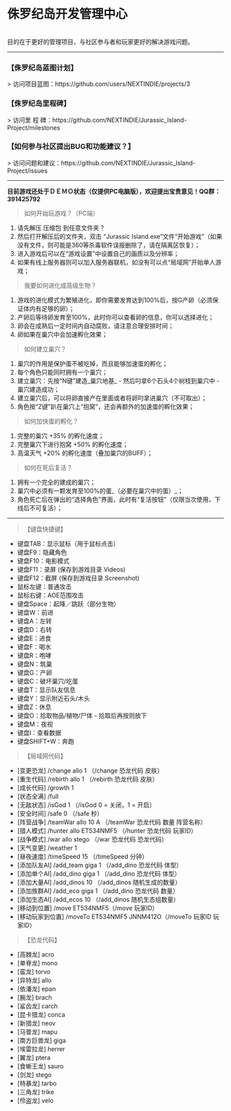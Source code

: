 # 侏罗纪岛开发管理中心
<br/>
  目的在于更好的管理项目，与社区参与者和玩家更好的解决游戏问题。
<hr/>
<h3>【侏罗纪岛蓝图计划】</h3>
> 访问项目蓝图：https://github.com/users/NEXTINDIE/projects/3
<br>
<h3>【侏罗纪岛里程碑】</h3>
> 访问里 程 碑：https://github.com/NEXTINDIE/Jurassic_Island-Project/milestones
<br>
<h3>【如何参与社区提出BUG和功能建议？】</h3>
> 访问问题和建议：https://github.com/NEXTINDIE/Jurassic_Island-Project/issues

<hr/>

<b>目前游戏还处于ＤＥＭＯ状态（仅提供PC电脑版），欢迎提出宝贵意见！QQ群：391425792</b>

> 如何开始玩游戏？（PC端）
1. 请先解压 压缩包 到任意文件夹？
1. 然后打开解压后的文件夹，双击 “Jurassic Island.exe”文件“开始游戏”（如果没有文件，则可能是360等杀毒软件误报删除了，请在隔离区恢复）；
1. 进入游戏后可以在“游戏设置”中设置自己的画质以及分辨率；
1. 如果有线上服务器则可以加入服务器联机，如没有可以点“局域网”开始单人游戏；

> 我要如何进化成高级生物？
1. 游戏的进化模式为繁殖进化，即你需要发育达到100%后，按G产卵（必须保证体内有足够的卵）；
1. 产卵后等待卵发育至100%，此时你可以查看卵的信息，你可以选择进化；
1. 卵会在成熟后一定时间内自动腐败，请注意合理安排时间；
1. 卵如果在巢穴中会加速孵化效果；

> 如何建立巢穴？
1. 巢穴的作用是保护蛋不被吃掉，而且能够加速蛋的孵化；
1. 每个角色只能同时拥有一个巢穴；
1. 建立巢穴：先按“N键”建造_巢穴地基_ - 然后叼拿6个石头4个树枝到巢穴中 - 巢穴建造成功；
1. 建立巢穴后，可以将卵直接产在里面或者将卵叼拿进巢穴（不可取出）；
1. 角色按“Z键”趴在巢穴上“抱窝”，还会再额外的加速蛋的孵化效果；

> 如何加快蛋的孵化？
1. 完整的巢穴 +35% 的孵化速度；
1. 完整巢穴下进行抱窝 +50% 的孵化速度；
1. 高温天气 +20% 的孵化速度（叠加巢穴的BUFF）；

> 如何在死后复活？
1. 拥有一个完全的建成的巢穴；
1. 巢穴中必须有一颗发育至100%的蛋_（必要在巢穴中的蛋）_；
1. 角色死亡后在弹出的“选择角色”界面，此时有“复活按钮”（仅限当次使用，下线后不可复活）；

<hr/>

> 【键盘快捷键】
- 键盘TAB：显示鼠标（用于鼠标点击）<br>
- 键盘F9：隐藏角色<br>
- 键盘F10：电影模式 <br>
- 键盘F11：录屏 (保存到游戏目录 Videos) <br>
- 键盘F12：截屏 (保存到游戏目录 Screenshot) <br>
- 鼠标左键：普通攻击<br>
- 鼠标右键：AOE范围攻击<br>
- 键盘Space：起降／跳跃（部分生物）<br>
- 键盘W：前进 <br>
- 键盘A：左转 <br>
- 键盘D：右转 <br>
- 键盘E：进食 <br>
- 键盘F：喝水 <br>
- 键盘R：咆哮 <br>
- 键盘N：筑巢 <br>
- 键盘G：产卵<br>
- 键盘C：破坏巢穴/吃蛋<br>
- 键盘T：显示队友信息<br>
- 键盘Y：显示附近石头/木头<br>
- 键盘Z：休息 <br>
- 键盘O：拾取物品/植物/尸体 - 拾取后再按则放下<br>
- 键盘M：夜视 <br>
- 键盘I：查看数据<br>
- 键盘SHIFT+W：奔跑

> 【局域网代码】<br>
- [变更恐龙] /change allo 1 （/change 恐龙代码 皮肤）<br>
- [重生代码] /rebirth allo 1 （/rebirth 恐龙代码 皮肤）<br>
- [成长代码] /growth 1<br>
- [状态全满] /full<br>
- [无敌状态] /isGod 1 （/isGod 0 = 关闭，1 = 开启）<br>
- [安全时间] /safe 0 （/safe 秒）<br>
- [阵营战争] /teamWar allo 10 A （/teamWar 恐龙代码 数量 阵营名称）<br>
- [猎人模式] /hunter allo ET534NMF5 （/hunter 恐龙代码 玩家ID）<br>
- [战争模式] /war allo stego （/war 恐龙代码 恐龙代码）<br>
- [天气变更] /weather 1<br>
- [昼夜速度] /timeSpeed 15 （/timeSpeed 分钟）<br>
- [添加队友AI] /add_team giga 1 （/add_dino 恐龙代码 体型）<br>
- [添加单个AI] /add_dino giga 1 （/add_dino 恐龙代码 体型）<br>
- [添加大量AI] /add_dinos 10 （/add_dinos 随机生成的数量）<br>
- [添加族群AI] /add_eco giga 1 （/add_dino 恐龙代码 数量）<br>
- [添加生态AI] /add_ecos 10 （/add_dinos 随机生态组数量）<br>
- [移动到位置] /move ET534NMF5（/move 玩家ID）<br>
- [移动玩家到位置] /moveTo ET534NMF5 JNNM412O（/moveTo 玩家ID 玩家ID）<br>

> 【恐龙代码】<br>
- [高棘龙] acro<br>
- [单脊龙] mono<br>
- [蛮龙] torvo<br>
- [异特龙] allo<br>
- [依潘龙] epan<br>
- [腕龙] brach<br>
- [鲨齿龙] carch<br>
- [昆卡猎龙] conca<br>
- [新猎龙] neov<br>
- [马普龙] mapu<br>
- [南方巨兽龙] giga<br>
- [埃雷拉龙] herrer<br>
- [翼龙] ptera<br>
- [食蜥王龙] sauro<br>
- [剑龙] stego<br>
- [特暴龙] tarbo<br>
- [三角龙] trike<br>
- [伶盗龙] velo<br>
